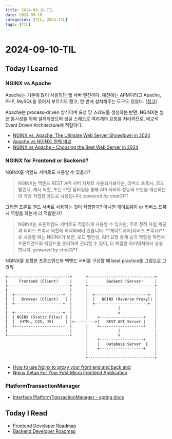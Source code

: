 ```yaml
---
title: 2024-09-10-TIL
date: 2024-09-10
categories: [TIL, 2024-TIL]
tags: [TIL]
---
```


# 2024-09-10-TIL

## Today I Learned

### NGINX vs Apache

Apache는 기존에 많이 사용되던 웹 서버 엔진이다. 예전에는 APM이라고 Apache, PHP, MySQL을 묶어서 부르기도 했고, 한 번에 설치해주는 도구도 있었다. ([참고](https://cafe24.zendesk.com/hc/ko/articles/12245058878361-APM-%EC%84%A4%EC%B9%98%EB%8A%94-%EC%96%B4%EB%96%BB%EA%B2%8C-%ED%95%98%EB%82%98%EC%9A%94))

Apache는 process-driven 방식이며 요청 당 스레드를 생성하는 반면, NGINX는 높은 동시성을 위해 설계되었으며 싱글 스레드로 여러개의 요청을 처리하므로, 비교적 Event Driven Architecture에 적합하다.

- [NGINX vs. Apache: The Ultimate Web Server Showdown in 2024](https://www.cloudways.com/blog/nginx-vs-apache/)
- [Apache vs NGINX: 완벽 비교](https://nginxstore.com/blog/nginx/apache-vs-nginx-%EC%99%84%EB%B2%BD-%EB%B9%84%EA%B5%90/)
- [NGINX vs Apache – Choosing the Best Web Server in 2024](https://www.hostinger.com/tutorials/nginx-vs-apache-what-to-use)

### NGINX for Frontend or Backend?

NGINX를 백엔드 서버로도 사용할 수 있을까?

> NGINX는 백엔드 REST API 서버 자체로 사용되기보다는, 리버스 프록시, 로드 밸런서, 캐시 역할, 또는 보안 필터링을 통해 API 서버의 성능과 보안을 개선하는 데 가장 적합한 용도로 사용됩니다. _powered by chatGPT_

그러면 프론트 엔드 서버로 사용하는 것이 적합한가? 아니면 게이트웨이 or 리버스 프록시 역할을 하는게 더 적합한가?

> NGINX는 프론트엔드 서버로도 적합하게 사용할 수 있지만, 주로 정적 파일 제공과 리버스 프록시 역할에 최적화되어 있습니다.
> **게이트웨이(리버스 프록시)**로 사용할 때는 NGINX가 보안, 로드 밸런싱, API 요청 중계 등의 역할을 하면서 프론트엔드와 백엔드를 분리하여 관리할 수 있어, 더 복잡한 아키텍처에서 유용합니다. _powered by chatGPT_

NGINX를 포함한 프론드엔드와 백엔드 서버를 구성할 때 best practice를 그림으로 그려줘

```
+---------------------------+      +-----------------------------+
|     Frontend (Client)     |      |        Backend (Server)     |
+---------------------------+      +-----------------------------+
|                           |      |                             |
|  +---------------------+  |      |  +-----------------------+  |
|  |   Browser (Client)   | |      |  |   NGINX (Reverse Proxy)| |
|  +---------------------+  |      |  +-----------------------+  |
|                           |      |             |               |
|  +---------------------+  |      |             v               |
|  | NGINX (Static Files) | |      |    +-------------------+    |
|  |  (HTML, CSS, JS)     | |<--------->|   REST API Server |    |
|  +---------------------+  |      |    +-------------------+    |
|                           |      |             |               |
+---------------------------+      |             v               |
                                   |    +-------------------+    |
                                   |    |   Database Server  |   |
                                   |    +-------------------+    |
                                   |                             |
                                   +-----------------------------+
```

- [How to use Nginx to proxy your front end and back end](https://blog.kronis.dev/tutorials/how-to-use-nginx-to-proxy-your-front-end-and-back-end)
- [Nginx Setup For Your First Micro Frontend Application](https://medium.com/@djdevesh524/nginx-setup-for-your-first-micro-frontend-application-b0c1179cefa6)

### PlatformTransactionManager

- [Interface PlatformTransactionManager - spring docs](https://docs.spring.io/spring-framework/docs/current/javadoc-api/org/springframework/transaction/PlatformTransactionManager.html)

## Today I Read

- [Frontend Developer Roadmap](https://roadmap.sh/frontend)
- [Backend Developer Roadmap](https://roadmap.sh/backend)